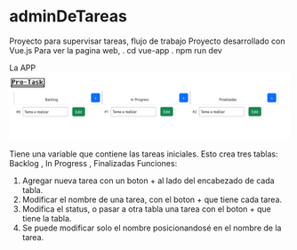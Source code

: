 # adminDeTareas
Proyecto para supervisar tareas, flujo de trabajo
Proyecto desarrollado con Vue.js
Para ver la pagina web,
. cd vue-app
. npm run dev

La APP
![alt text](image.png)

Tiene una variable que contiene las tareas iniciales.
Esto crea tres tablas: Backlog , In Progress , Finalizadas
Funciones:
1. Agregar nueva tarea con un boton + al lado del encabezado de cada tabla.
2. Modificar el nombre de una tarea, con el boton + que tiene cada tarea.
3. Modifica el status, o pasar a otra tabla una tarea con el boton + que tiene la tabla.
4. Se puede modificar solo el nombre posicionandosé en el nombre de la tarea.
